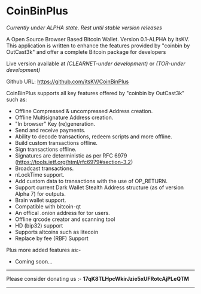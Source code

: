 CoinBinPlus
=======

*Currently under ALPHA state. Rest until stable version releases*

A Open Source Browser Based Bitcoin Wallet. Version 0.1-ALPHA by itsKV. 
This application is written to enhance the features provided by "coinbin by OutCast3k" and offer a complete Bitcoin package for developers

Live version available at _(CLEARNET-under development)_ or _(TOR-under development)_

Github URL: https://github.com/itsKV/CoinBinPlus

CoinBinPlus supports all key features offered by "coinbin by OutCast3k" such as: 

- Offline Compressed & uncompressed Address creation.
- Offline Multisignature Address creation.
- "In browser" Key (re)generation. 
- Send and receive payments.
- Ability to decode transactions, redeem scripts and more offline.
- Build custom transactions offline.
- Sign transactions offline.
- Signatures are deterministic as per RFC 6979 (https://tools.ietf.org/html/rfc6979#section-3.2)
- Broadcast transactions.
- nLockTime support.
- Add custom data to transactions with the use of OP_RETURN.
- Support current Dark Wallet Stealth Address structure (as of version Alpha 7) for outputs.
- Brain wallet support.
- Compatible with bitcoin-qt
- An offical .onion address for tor users.
- Offline qrcode creator and scanning tool
- HD (bip32) support
- Supports altcoins such as litecoin
- Replace by fee (RBF) Support 

Plus more added features as:-
- Coming soon...

***
Please consider donating us :- **17qK8TLHpcWkirJzie5xUFRotcAjPLeQTM**
***

